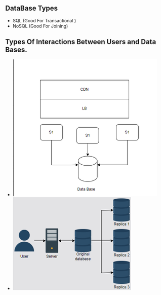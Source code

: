 ## DataBase Types
* SQL (Good For Transactional )
* NoSQL (Good For Joining)

## Types Of Interactions Between Users and Data Bases.
* ![One Central Data Base](image-1.png)
* ![](image.png)